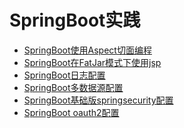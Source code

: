 # SpringBoot实践

+ [SpringBoot使用Aspect切面编程]()
+ [SpringBoot在FatJar模式下使用jsp]()
+ [SpringBoot日志配置](https://github.com/superalsrk/springboot-practice/tree/master/springboot-demo-logback)
+ [SpringBoot多数据源配置]()
+ [SpringBoot基础版springsecurity配置]()
+ [SpringBoot oauth2配置]()
